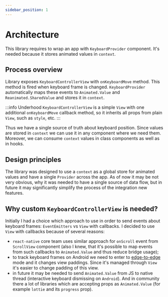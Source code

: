 ```yaml
---
sidebar_position: 1
---
```


# Architecture

This library requires to wrap an app with `KeyboardProvider` component. It's needed because it stores animated values in `context`.

## Process overview

Library exposes `KeyboardControllerView` with `onKeyboardMove` method. This method is fired when keyboard frame is changed. `KeyboardProvider` automatically maps these events to `Animated.Value` and `Reanimated.SharedValue` and stores it in `context`.

:::info
Underhood `KeyboardControllerView` is a simple `View` with one additional `onKeyboardMove` callback method, so it inherits all props from plain `View`, such as `style`, etc.
:::

Thus we have a single source of truth about keyboard position. Since values are stored in `context` we can use it in any component where we need them. Moreover, we can consume `context` values in class components as well as in hooks.

## Design principles

The library was designed to use a `context` as a global store for animated values and have a single `Provider` across the app. As of now it may be not very obvious, why it was needed to have a single source of data flow, but in future it may significantly simplify the process of the integration new features.

## Why custom `KeyboardControllerView` is needed?

Initially I had a choice which approach to use in order to send events about keyboard frames: `EventEmitters` vs `View` with callbacks. I decided to use `View` with callbacks because of several reasons:

- `react-native` core team uses similar approach for `onScroll` event from `ScrollView` component (also I knew, that it's possible to map events from such callbacks to `Animated.Value` and thus reduce bridge usage);
- to track keyboard frames on Android we need to enter to [edge-to-edge](https://developer.android.com/training/gestures/edge-to-edge) mode and it changes view paddings. Since it's managed through `View` it's easier to change padding of this view.
- in future it may be needed to send `Animated.Value` from JS to native thread (interactive keyboard dismissing on `Android`). And in community there a lot of libraries which are accepting props as `Animated.Value` (for example `lottie` and its `progress` prop).
